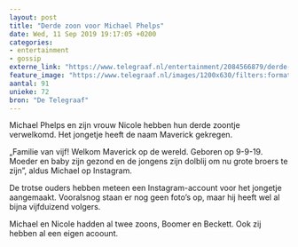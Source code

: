 ```yaml
---
layout: post
title: "Derde zoon voor Michael Phelps"
date: Wed, 11 Sep 2019 19:17:05 +0200
categories: 
- entertainment 
- gossip 
externe_link: "https://www.telegraaf.nl/entertainment/2084566879/derde-zoon-voor-michael-phelps"
feature_image: "https://www.telegraaf.nl/images/1200x630/filters:format(jpeg):quality(80)/cdn-kiosk-api.telegraaf.nl/1e899be4-d4b8-11e9-9a49-02d2fb1aa1d7.jpg"
aantal: 91
unieke: 72
bron: "De Telegraaf"
---
```


<p class="intro">Michael Phelps en zijn vrouw Nicole hebben hun derde zoontje verwelkomd. Het jongetje heeft de naam Maverick gekregen.</p> <p>„Familie van vijf! Welkom Maverick op de wereld. Geboren op 9-9-19. Moeder en baby zijn gezond en de jongens zijn dolblij om nu grote broers te zijn”, aldus Michael op Instagram.</p><p>De trotse ouders hebben meteen een Instagram-account voor het jongetje aangemaakt. Vooralsnog staan er nog geen foto’s op, maar hij heeft wel al bijna vijfduizend volgers.</p><p>Michael en Nicole hadden al twee zoons, Boomer en Beckett. Ook zij hebben al een eigen acoount.</p>
